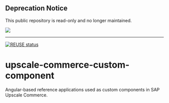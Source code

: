 ## Deprecation Notice

This public repository is read-only and no longer maintained.

![](https://img.shields.io/badge/STATUS-NOT%20CURRENTLY%20MAINTAINED-red.svg?longCache=true&style=flat)

---
[![REUSE status](https://api.reuse.software/badge/github.com/sap-samples/upscale-commerce-custom-component)](https://api.reuse.software/info/github.com/sap-samples/upscale-commerce-custom-component)


# upscale-commerce-custom-component
Angular-based reference applications used as custom components in SAP Upscale Commerce.

